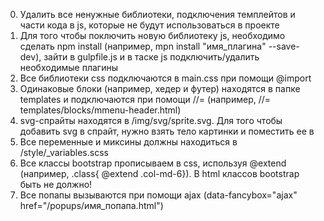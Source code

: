 0. Удалить все ненужные библиотеки, подключения темплейтов и части кода в js, которые не будут использоваться в проекте
1. Для того чтобы поключить новую библиотеку js, необходимо сделать npm install (например, mpn install "имя_плагина" --save-dev), зайти в gulpfile.js и в таске js подключить/удалить необходимые плагины
2. Все библиотеки сss подключаются в main.css при помощи @import
3. Одинаковые блоки (например, хедер и футер) находятся в папке templates и подключаются при помощи   //=  (например,   //= templates/blocks/mmenu-header.html)
4. svg-спрайты находятся в /img/svg/sprite.svg. Для того чтобы добавить svg в спрайт, нужно взять тело картинки и поместить ее в <symbol> </symbol>
5. Все переменные и  миксины должны находиться в /style/_variables.scss
6. Все классы bootstrap прописываем в css, используя @extend (например, .class{  @extend .col-md-6}). В html классов bootstrap быть не должно!
7. Все попапы вызываются при помощи ajax (data-fancybox="ajax" href="/popups/имя_попапа.html")



